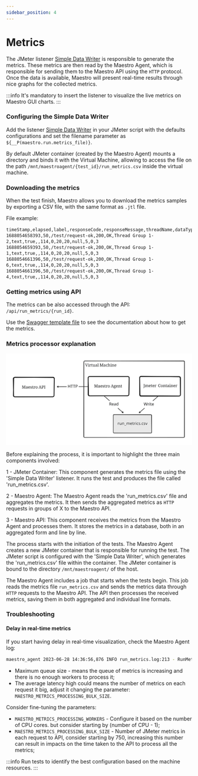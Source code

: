 ```yaml
---
sidebar_position: 4
---
```


# Metrics

The JMeter listener [Simple Data Writer](https://jmeter.apache.org/usermanual/component_reference.html#Simple_Data_Writer) is responsible to generate the metrics. These metrics are then read by the Maestro Agent, which is responsible for sending them to the Maestro API using the `HTTP` protocol. Once the data is available, Maestro will present real-time results through nice graphs for the collected metrics.

:::info
It's mandatory to insert the listener to visualize the live metrics on Maestro GUI charts.
:::

### Configuring the Simple Data Writer

Add the listener [Simple Data Writer](https://jmeter.apache.org/usermanual/component_reference.html#Simple_Data_Writer) in your JMeter script with the defaults configurations and set the filename parameter as `${__P(maestro.run.metrics_file)}`.

By default JMeter container (created by the Maestro Agent) mounts a directory and binds it with the Virtual Machine, allowing to access the file on the path `/mnt/maestroagent/{test_id}/run_metrics.csv` inside the virtual machine.

### Downloading the metrics

When the test finish, Maestro allows you to download the metrics samples by exporting a CSV file, with the same format as `.jtl` file.

File example:

```csv
timeStamp,elapsed,label,responseCode,responseMessage,threadName,dataType,success,failureMessage,bytes,sentBytes,grpThreads,allThreads,URL,Latency,IdleTime,Connect
1688054658393,50,/test/request-ok,200,OK,Thread Group 1-2,text,true,,114,0,20,20,null,5,0,3
1688054659393,50,/test/request-ok,200,OK,Thread Group 1-1,text,true,,114,0,20,20,null,5,0,3
1688054661396,50,/test/request-ok,200,OK,Thread Group 1-6,text,true,,114,0,20,20,null,5,0,3
1688054661396,50,/test/request-ok,200,OK,Thread Group 1-4,text,true,,114,0,20,20,null,5,0,3
```

### Getting metrics using API

The metrics can be also accessed through the API: `/api/run_metrics/{run_id}`.

Use the [Swagger template file](https://github.com/Farfetch/maestro/blob/master/web/api/maestro_api/swagger/template.yml) to see the documentation about how to get the metrics.

### Metrics processor explanation

![Metrics Flow](../assets/getting_started/metrics_flow.svg)

Before explaining the process, it is important to highlight the three main components involved:

1 - JMeter Container: This component generates the metrics file using the 'Simple Data Writer' listener. It runs the test and produces the file called 'run_metrics.csv'.

2 - Maestro Agent: The Maestro Agent reads the 'run_metrics.csv' file and aggregates the metrics. It then sends the aggregated metrics as `HTTP` requests in groups of X to the Maestro API.

3 - Maestro API: This component receives the metrics from the Maestro Agent and processes them. It stores the metrics in a database, both in an aggregated form and line by line.

The process starts with the initiation of the tests. The Maestro Agent creates a new JMeter container that is responsible for running the test. The JMeter script is configured with the 'Simple Data Writer', which generates the 'run_metrics.csv' file within the container. The JMeter container is bound to the directory `/mnt/maestroagent/` of the host.

The Maestro Agent includes a job that starts when the tests begin. This job reads the metrics file `run_metrics.csv` and sends the metrics data through `HTTP` requests to the Maestro API. The API then processes the received metrics, saving them in both aggregated and individual line formats.

### Troubleshooting

#### Delay in real-time metrics

If you start having delay in real-time visualization, check the Maestro Agent log:

```bash
maestro_agent 2023-06-28 14:36:56,876 INFO run_metrics.log:213 - RunMetricsDiagnostic: {'total_metrics_sent': 35467, 'max_queue_size': 0, 'send_metrics_latency_ms_avg': 337.28}
```

- Maximum queue size - means the queue of metrics is increasing and there is no enough workers to process it;
- The average latency high could means the number of metrics on each request it big, adjust it changing the parameter: `MAESTRO_METRICS_PROCESSING_BULK_SIZE`.

Consider fine-tuning the parameters:

- `MAESTRO_METRICS_PROCESSING_WORKERS` - Configure it based on the number of CPU cores. but consider starting by (number of CPU - 1);
- `MAESTRO_METRICS_PROCESSING_BULK_SIZE` - Number of JMeter metrics in each request to API, consider starting by 750, increasing this number can result in impacts on the time taken to the API to process all the metrics;

:::info
Run tests to identify the best configuration based on the machine resources.
:::
